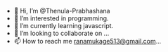 - 👋 Hi, I’m @Thenula-Prabhashana
- 👀 I’m interested in programming.
- 🌱 I’m currently learning javascript.
- 💞️ I’m looking to collaborate on ...
- 📫 How to reach me ranamukage513@gmail.com...

<!---
Thenula-Prabhashana/Thenula-Prabhashana is a ✨ special ✨ repository because its `README.md` (this file) appears on your GitHub profile.
You can click the Preview link to take a look at your changes.
--->
